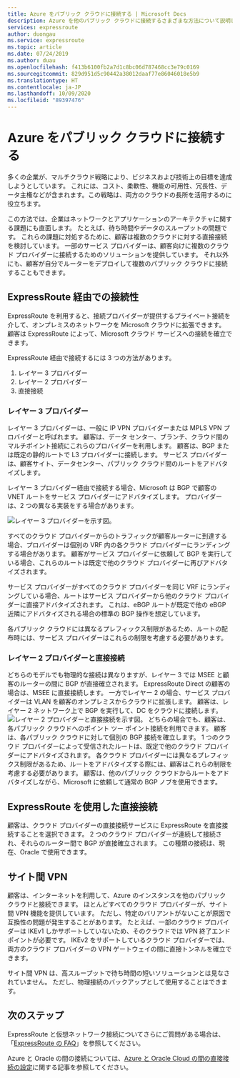 ```yaml
---
title: Azure をパブリック クラウドに接続する | Microsoft Docs
description: Azure を他のパブリック クラウドに接続するさまざまな方法について説明します
services: expressroute
author: duongau
ms.service: expressroute
ms.topic: article
ms.date: 07/24/2019
ms.author: duau
ms.openlocfilehash: f413b6100fb2a7d1c8bc06d787468cc3e79c0169
ms.sourcegitcommit: 829d951d5c90442a38012daaf77e86046018e5b9
ms.translationtype: HT
ms.contentlocale: ja-JP
ms.lasthandoff: 10/09/2020
ms.locfileid: "89397476"
---
```

# <a name="connecting-azure-with-public-clouds"></a>Azure をパブリック クラウドに接続する

多くの企業が、マルチクラウド戦略により、ビジネスおよび技術上の目標を達成しようとしています。 これには、コスト、柔軟性、機能の可用性、冗長性、データ主権などが含まれます。この戦略は、両方のクラウドの長所を活用するのに役立ちます。 

この方法では、企業はネットワークとアプリケーションのアーキテクチャに関する課題にも直面します。 たとえば、待ち時間やデータのスループットの問題です。 これらの課題に対処するために、顧客は複数のクラウドに対する直接接続を検討しています。 一部のサービス プロバイダーは、顧客向けに複数のクラウド プロバイダーに接続するためのソリューションを提供しています。 それ以外にも、顧客が自分でルーターをデプロイして複数のパブリック クラウドに接続することもできます。
## <a name="connectivity-via-expressroute"></a>ExpressRoute 経由での接続性
ExpressRoute を利用すると、接続プロバイダーが提供するプライベート接続を介して、オンプレミスのネットワークを Microsoft クラウドに拡張できます。 顧客は ExpressRoute によって、Microsoft クラウド サービスへの接続を確立できます。

ExpressRoute 経由で接続するには 3 つの方法があります。

1. レイヤー 3 プロバイダー
2. レイヤー 2 プロバイダー
3. 直接接続

### <a name="layer3-provider"></a>レイヤー 3 プロバイダー

レイヤー 3 プロバイダーは、一般に IP VPN プロバイダーまたは MPLS VPN プロバイダーと呼ばれます。 顧客は、データ センター、ブランチ、クラウド間のマルチポイント接続にこれらのプロバイダーを利用します。 顧客は、BGP または既定の静的ルートで L3 プロバイダーに接続します。 サービス プロバイダーは、顧客サイト、データセンター、パブリック クラウド間のルートをアドバタイズします。 
 
レイヤー 3 プロバイダー経由で接続する場合、Microsoft は BGP で顧客の VNET ルートをサービス プロバイダーにアドバタイズします。 プロバイダーは、2 つの異なる実装をする場合があります。

![レイヤー 3 プロバイダーを示す図。](media/expressroute-connect-azure-to-public-cloud/azure-to-public-clouds-l3.png)

すべてのクラウド プロバイダーからのトラフィックが顧客ルーターに到達する場合、プロバイダーは個別の VRF 内の各クラウド プロバイダーにランディングする場合があります。 顧客がサービス プロバイダーに依頼して BGP を実行している場合、これらのルートは既定で他のクラウド プロバイダーに再びアドバタイズされます。 

サービス プロバイダーがすべてのクラウド プロバイダーを同じ VRF にランディングしている場合、ルートはサービス プロバイダーから他のクラウド プロバイダーに直接アドバタイズされます。 これは、eBGP ルートが既定で他の eBGP 近隣にアドバタイズされる場合の標準の BGP 操作を想定しています。

各パブリック クラウドには異なるプレフィックス制限があるため、ルートの配布時には、サービス プロバイダーはこれらの制限を考慮する必要があります。

### <a name="layer2-provider-and-direct-connection"></a>レイヤー 2 プロバイダーと直接接続

どちらのモデルでも物理的な接続は異なりますが、レイヤー 3 では MSEE と顧客のルーターの間に BGP が直接確立されます。 ExpressRoute Direct の顧客の場合は、MSEE に直接接続します。 一方でレイヤー 2 の場合、サービス プロバイダーは VLAN を顧客のオンプレミスからクラウドに拡張します。 顧客は、レイヤー 2 ネットワーク上で BGP を実行して、DC をクラウドに接続します。
![レイヤー 2 プロバイダーと直接接続を示す図。](media/expressroute-connect-azure-to-public-cloud/azure-to-public-clouds-l2.png)
どちらの場合でも、顧客は、各パブリック クラウドへのポイント ツー ポイント接続を利用できます。 顧客は、各パブリック クラウドに対して個別の BGP 接続を確立します。 1 つのクラウド プロバイダーによって受信されたルートは、既定で他のクラウド プロバイダーにアドバタイズされます。 各クラウド プロバイダーには異なるプレフィックス制限があるため、ルートをアドバタイズする際には、顧客はこれらの制限を考慮する必要があります。 顧客は、他のパブリック クラウドからルートをアドバタイズしながら、Microsoft に依頼して通常の BGP ノブを使用できます。

## <a name="direct-connection-with-expressroute"></a>ExpressRoute を使用した直接接続

顧客は、クラウド プロバイダーの直接接続サービスに ExpressRoute を直接接続することを選択できます。 2 つのクラウド プロバイダーが連続して接続され、それらのルーター間で BGP が直接確立されます。 この種類の接続は、現在、Oracle で使用できます。

## <a name="site-to-site-vpn"></a>サイト間 VPN

顧客は、インターネットを利用して、Azure のインスタンスを他のパブリック クラウドと接続できます。 ほとんどすべてのクラウド プロバイダーが、サイト間 VPN 機能を提供しています。 ただし、特定のバリアントがないことが原因で互換性の問題が発生することがあります。 たとえば、一部のクラウド プロバイダーは IKEv1 しかサポートしていないため、そのクラウドでは VPN 終了エンドポイントが必要です。 IKEv2 をサポートしているクラウド プロバイダーでは、両方のクラウド プロバイダーの VPN ゲートウェイの間に直接トンネルを確立できます。

サイト間 VPN は、高スループットで待ち時間の短いソリューションとは見なされていません。 ただし、物理接続のバックアップとして使用することはできます。

## <a name="next-steps"></a>次のステップ
ExpressRoute と仮想ネットワーク接続についてさらにご質問がある場合は、「[ExpressRoute の FAQ][ER-FAQ]」を参照してください。

Azure と Oracle の間の接続については、[Azure と Oracle Cloud の間の直接接続の設定][ER-OCI]に関する記事を参照してください。

<!--Link References-->
[ER-FAQ]: https://docs.microsoft.com/azure/expressroute/expressroute-faqs
[ER-OCI]: https://docs.microsoft.com/azure/virtual-machines/workloads/oracle/configure-azure-oci-networking



